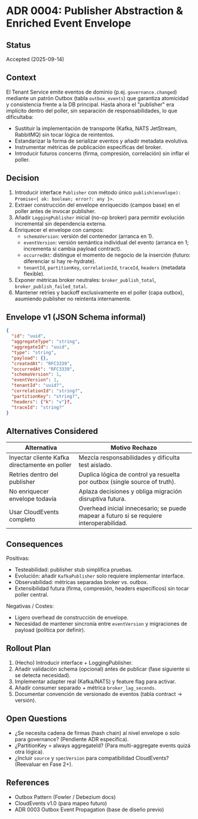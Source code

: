 # ADR 0004: Publisher Abstraction & Enriched Event Envelope

## Status
Accepted (2025-09-14)

## Context
El Tenant Service emite eventos de dominio (p.ej. `governance.changed`) mediante un patrón Outbox (tabla `outbox_events`) que garantiza atomicidad y consistencia frente a la DB principal. Hasta ahora el "publisher" era implícito dentro del poller, sin separación de responsabilidades, lo que dificultaba:
- Sustituir la implementación de transporte (Kafka, NATS JetStream, RabbitMQ) sin tocar lógica de reintentos.
- Estandarizar la forma de serializar eventos y añadir metadata evolutiva.
- Instrumentar métricas de publicación específicas del broker.
- Introducir futuros concerns (firma, compresión, correlación) sin inflar el poller.

## Decision
1. Introducir interface `Publisher` con método único `publish(envelope): Promise<{ ok: boolean; error?: any }>`.
2. Extraer construcción del envelope enriquecido (campos base) en el poller antes de invocar publisher.
3. Añadir `LoggingPublisher` inicial (no-op broker) para permitir evolución incremental sin dependencia externa.
4. Enriquecer el envelope con campos:
   - `schemaVersion`: versión del contenedor (arranca en 1).
   - `eventVersion`: versión semántica individual del evento (arranca en 1; incrementa si cambia payload contract).
   - `occurredAt`: distingue el momento de negocio de la inserción (futuro: diferenciar si hay re-hydrate).
   - `tenantId`, `partitionKey`, `correlationId`, `traceId`, `headers` (metadata flexible).
5. Exponer métricas broker neutrales: `broker_publish_total`, `broker_publish_failed_total`.
6. Mantener retries y backoff exclusivamente en el poller (capa outbox), asumiendo publisher no reintenta internamente.

## Envelope v1 (JSON Schema informal)
```json
{
  "id": "uuid",
  "aggregateType": "string",
  "aggregateId": "uuid",
  "type": "string",
  "payload": {},
  "createdAt": "RFC3339",
  "occurredAt": "RFC3339",
  "schemaVersion": 1,
  "eventVersion": 1,
  "tenantId": "uuid?",
  "correlationId": "string?",
  "partitionKey": "string?",
  "headers": {"k": "v"}?,
  "traceId": "string?"
}
```

## Alternatives Considered
| Alternativa | Motivo Rechazo |
|-------------|----------------|
| Inyectar cliente Kafka directamente en poller | Mezcla responsabilidades y dificulta test aislado. |
| Retries dentro del publisher | Duplica lógica de control ya resuelta por outbox (single source of truth). |
| No enriquecer envelope todavía | Aplaza decisiones y obliga migración disruptiva futura. |
| Usar CloudEvents completo | Overhead inicial innecesario; se puede mapear a futuro si se requiere interoperabilidad. |

## Consequences
Positivas:
- Testeabilidad: publisher stub simplifica pruebas.
- Evolución: añadir `KafkaPublisher` solo requiere implementar interface.
- Observabilidad: métricas separadas broker vs. outbox.
- Extensibilidad futura (firma, compresión, headers específicos) sin tocar poller central.

Negativas / Costes:
- Ligero overhead de construcción de envelope.
- Necesidad de mantener sincronía entre `eventVersion` y migraciones de payload (política por definir).

## Rollout Plan
1. (Hecho) Introducir interface + LoggingPublisher.
2. Añadir validación schema (opcional) antes de publicar (fase siguiente si se detecta necesidad).
3. Implementar adapter real (Kafka/NATS) y feature flag para activar.
4. Añadir consumer separado + métrica `broker_lag_seconds`.
5. Documentar convención de versionado de eventos (tabla contract → versión).

## Open Questions
- ¿Se necesita cadena de firmas (hash chain) al nivel envelope o solo para governance? (Pendiente ADR específica).
- ¿PartitionKey = always aggregateId? (Para multi-aggregate events quizá otra lógica). 
- ¿Incluir `source` y `specVersion` para compatibilidad CloudEvents? (Reevaluar en Fase 2+).

## References
- Outbox Pattern (Fowler / Debezium docs)
- CloudEvents v1.0 (para mapeo futuro)
- ADR 0003 Outbox Event Propagation (base de diseño previo)
